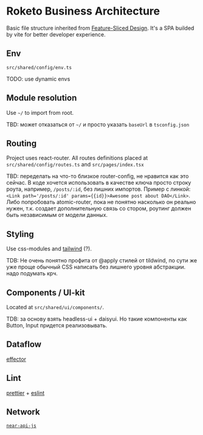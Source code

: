 # Roketo Business Architecture

Basic file structure inherited from [Feature-Sliced Design](https://feature-sliced.design).
It's a SPA builded by vite for better developer experience.


## Env

`src/shared/config/env.ts`

TODO: use dynamic envs


## Module resolution

Use `~/` to import from root. 

TBD: может отказаться от `~/` и просто указать `baseUrl` в `tsconfig.json`


## Routing

Project uses react-router. All routes definitions placed at `src/shared/config/routes.ts` and `src/pages/index.tsx`

TBD: переделать на что-то близкое router-config, не нравится как это сейчас. В коде хочется использовать 
в качестве ключа просто строку роута, например, `/posts/:id`, без лишних импортов. Пример с линкой:
`<Link path='/posts/:id' params={{id}}>Awesome post about DAO</Link>`. Либо попробовать atomic-router, пока 
не понятно насколько он реально нужен, т.к. создает дополнительную связь со стором, роутинг должен быть
независимым от модели данных.


## Styling

Use css-modules and [tailwind](https://tailwindcss.com/) (?).

TDB: Не очень понятно профита от @apply стилей от tildwind, по сути же уже проще обычный CSS написать
без лишнего уровня абстракции. надо подумать крч.


## Components / UI-kit

Located at `src/shared/ui/components/`. 

TDB: за основу взять headless-ui + daisyui. Но такие компоненты как Button, Input придется реализовывать. 


## Dataflow

[effector](https://effector.dev)


## Lint

[prettier](https://prettier.io) + [eslint](https://github.com/eslint-kit/eslint-kit)


## Network

[`near-api-js`](https://docs.near.org/docs/api/javascript-library)
